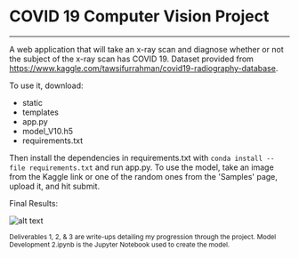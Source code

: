 # COVID 19 Computer Vision Project
---
A web application that will take an x-ray scan and diagnose whether or not the subject of the x-ray scan has COVID 19. 
Dataset provided from https://www.kaggle.com/tawsifurrahman/covid19-radiography-database.

To use it, download:
* static
* templates
* app.py
* model_V10.h5
* requirements.txt 

Then install the dependencies in requirements.txt with `conda install --file requirements.txt` and run app.py.
To use the model, take an image from the Kaggle link or one of the random ones from the 'Samples' page, upload it, and hit submit. 

Final Results:

![alt text](https://github.com/Vermillion-Chen/Covid19Predictor/blob/main/static/images/Final%20Results.png?raw=true)

<sub>Deliverables 1, 2, & 3 are write-ups detailing my progression through the project. Model Development 2.ipynb is the Jupyter Notebook used to create the model.</sub>
